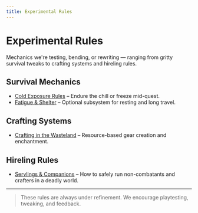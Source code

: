 ```yaml
---
title: Experimental Rules
---
```


# Experimental Rules

Mechanics we're testing, bending, or rewriting — ranging from gritty survival tweaks to crafting systems and hireling rules.

## Survival Mechanics

- [Cold Exposure Rules]() – Endure the chill or freeze mid-quest.
- [Fatigue & Shelter]() – Optional subsystem for resting and long travel.

## Crafting Systems

- [Crafting in the Wasteland]() – Resource-based gear creation and enchantment.

## Hireling Rules

- [Servlings & Companions]() – How to safely run non-combatants and crafters in a deadly world.

---

> These rules are always under refinement. We encourage playtesting, tweaking, and feedback.
